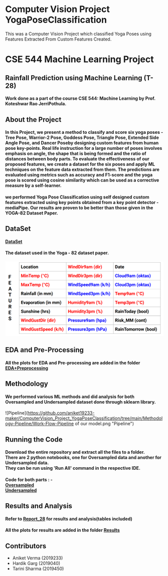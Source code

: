 # Computer Vision Project YogaPoseClassification
This was a Computer Vision Project which classified Yoga Poses using Features Extracted From Custom Features Created.


# CSE 544 Machine Learning Project

## Rainfall Prediction using Machine Learning (T-28)

#### Work done as a part of the course CSE 544: Machine Learning by Prof. Koteshwar Rao JerriPothula.

## About the Project

#### In this Project, we present a method to classify and score six yoga poses - Tree Pose, Warrior-2 Pose, Goddess Pose, Triangle Pose, Extended Side Angle Pose, and Dancer Poseby designing custom features from human pose key-points. Real life instruction for a large number of poses involves emphasis on angle, the shape that is being formed and the ratio of distances between body parts. To evaluate the effectiveness of our proposed features, we create a dataset for the six poses and apply ML techniques on the feature data extracted from them. The predictions are evaluated using metrics such as accuracy and F1-score and the yoga pose is scored using cosine similarity which can be used as a corrective measure by a self-learner.

#### we performed Yoga Pose Classification using self designed custom features extracted using key points obtained from a key point detector - mediaPipe. Our results are proven to be better than those given in the YOGA-82 Dataset Paper.

## DataSet
#### [DataSet](https://drive.google.com/drive/folders/132OOTGoOD52bpGTQUeCLXDeO__KI0_gP?usp=sharing)

#### The dataset used in the Yoga - 82 dataset paper.

![DataSet Description](https://github.com/RahulSethi070801/ML_Project/blob/main/DataSet/Description.PNG?raw=true "DataSet Description")

## EDA and Pre-Processing
#### All the plots for EDA and Pre-processing are added in the folder [EDA+Preprocessing](https://github.com/RahulSethi070801/ML_Project/tree/main/EDA%2BPreprocessing)


## Methodology 
#### We performed various ML methods and did analysis for both Oversampled and Undersampled dataset done through sklearn library.

![Pipeline](https://github.com/aniket19233-maker/ComputerVision_Project_YogaPoseClassification/tree/main/Methodology-Pipeline/Work-Flow-Pipeline of our model.png  "Pipeline")


## Running the Code

#### Download the entire repository and extract all the files to a folder.<br> There are 2 python notebooks, one for Oversampled data and another for Undersampled data.<br> They can be run using 'Run All' command in the respective IDE.

#### Code for both parts : - <br> [Oversampled](https://github.com/RahulSethi070801/ML_Project/blob/main/ml_project_oversampled.ipynb) <br> [Undersampled](https://github.com/RahulSethi070801/ML_Project/blob/main/ml_project_undersampled.ipynb)

## Results and Analysis
#### Refer to [Report_28](https://github.com/RahulSethi070801/ML_Project/blob/main/Report_T28.pdf) for results and analysis(tables included)
#### All the plots for results are added in the folder [Results](https://github.com/RahulSethi070801/ML_Project/tree/main/Results)


## Contributors
- Aniket Verma (2019233)
- Hardik Garg (2019040)
- Tarini Sharma (2019450)
